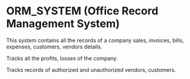 ﻿# ORM_SYSTEM (Office Record Management System)
This system contains all the records of a company sales, invoices, bills, expenses, customers, vendors details.

Tracks all the profits, losses of the company.

Tracks records of authorized and unauthorized vendors, customers.

